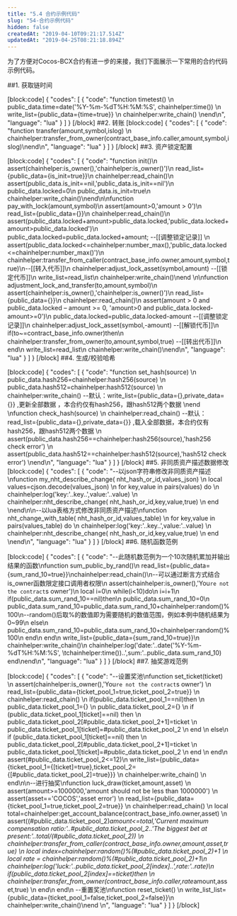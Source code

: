 ```yaml
---
title: "5.4 合约示例代码"
slug: "54-合约示例代码"
hidden: false
createdAt: "2019-04-10T09:21:17.514Z"
updatedAt: "2019-04-25T08:21:18.894Z"
---
```

为了方便对Cocos-BCX合约有进一步的来接，我们下面展示一下常用的合约代码示例代码。

##1. 获取链时间

[block:code]
{
  "codes": [
    {
      "code": "function timetest() \n    public_data.time=date('%Y-%m-%dT%H:%M:%S', chainhelper:time()) \n    write_list={public_data={time=true}} \n    chainhelper:write_chain() \nend\n",
      "language": "lua"
    }
  ]
}
[/block]
##2. 转账
[block:code]
{
  "codes": [
    {
      "code": "function transfer(amount,symbol,islog) \n  chainhelper:transfer_from_owner(contract_base_info.caller,amount,symbol,islog)\nend\n",
      "language": "lua"
    }
  ]
}
[/block]
##3. 资产锁定配置

[block:code]
{
  "codes": [
    {
      "code": "function init()\n    assert(chainhelper:is_owner(),'chainhelper:is_owner()')\n    read_list={public_data={is_init=true}}\n    chainhelper:read_chain()\n    assert(public_data.is_init==nil,'public_data.is_init==nil')\n    public_data.locked=0\n    public_data.is_init=true\n    chainhelper:write_chain()\nend\n\nfunction pay_with_lock(amount,symbol)\n    assert(amount>0,'amount > 0')\n    read_list={public_data={}}\n    chainhelper:read_chain()\n    assert(public_data.locked+amount>public_data.locked,'public_data.locked+amount>public_data.locked')\n    public_data.locked=public_data.locked+amount;  --[[调整锁定记录]] \n    assert(public_data.locked<=chainhelper:number_max(),'public_data.locked<=chainhelper:number_max()')\n    chainhelper:transfer_from_caller(contract_base_info.owner,amount,symbol,true)\n--[[转入代币]]\n    chainhelper:adjust_lock_asset(symbol,amount)  --[[锁定代币]]\n    write_list=read_list\n    chainhelper:write_chain()\nend    \n\nfunction adjustment_lock_and_transfer(to,amount,symbol)\n    assert(chainhelper:is_owner(),'chainhelper:is_owner()')\n    read_list={public_data={}}\n    chainhelper:read_chain()\n    assert(amount > 0 and public_data.locked – amount >= 0, 'amount>0 and public_data.locked-amount>=0')\n    public_data.locked=public_data.locked-amount  --[[调整锁定记录]]\n    chainhelper:adjust_lock_asset(symbol,-amount)      --[[解锁代币]]\n    if(to~=contract_base_info.owner)then\n        chainhelper:transfer_from_owner(to,amount,symbol,true)  --[[转出代币]]\n    end\n    write_list=read_list\n    chainhelper:write_chain()\nend\n",
      "language": "lua"
    }
  ]
}
[/block]
##4. 生成/校验哈希

[block:code]
{
  "codes": [
    {
      "code": "function set_hash(source) \n    public_data.hash256=chainhelper:hash256(source) \n    public_data.hash512=chainhelper:hash512(source) \n    chainhelper:write_chain() --默认：write_list={public_data={},private_data={}} ,更新全部数据 ，本合约仅有hash256，跟hash512两个数据 \nend \nfunction check_hash(source) \n    chainhelper:read_chain() --默认：read_list={public_data={},private_data={}} ,载入全部数据，本合约仅有hash256，跟hash512两个数据 \n    assert(public_data.hash256==chainhelper:hash256(source),'hash256 check error') \n    assert(public_data.hash512==chainhelper:hash512(source),'hash512 check error') \nend\n",
      "language": "lua"
    }
  ]
}
[/block]
##5. 非同质资产描述数据修改
[block:code]
{
  "codes": [
    {
      "code": "--以json字符串修改非同质资产描述\nfunction my_nht_describe_change( nht_hash_or_id,values_json) \n    local values=cjson.decode(values_json) \n    for key,value in pairs(values)  do  \n        chainhelper:log('key:'..key..',value:'..value)   \n        chainhelper:nht_describe_change( nht_hash_or_id,key,value,true)  \n    end  \nend\n\n--以lua表格方式修改非同质资产描述\nfunction nht_change_with_table( nht_hash_or_id,values_table) \n    for key,value in pairs(values_table)  do  \n        chainhelper:log('key:'..key..',value:'..value)   \n        chainhelper:nht_describe_change( nht_hash_or_id,key,value,true)  \n    end  \nend\n",
      "language": "lua"
    }
  ]
}
[/block]
##6. 随机函数范例

[block:code]
{
  "codes": [
    {
      "code": "--此随机数范例为一个10次随机累加并输出结果的函数\nfunction sum_public_by_rand()\n    read_list={public_data={sum_rand_10=true}}\nchainhelper:read_chain()\n--可以通过断言方式结合is_owner函数限定接口调用者权限\n    assert(chainhelper:is_owner(),'You`re not the contract`s owner')\n    local i=0\n    while(i<10)do\n        i=i+1\n        if(public_data.sum_rand_10==nil)then\n            public_data.sum_rand_10=0\n            public_data.sum_rand_10=public_data.sum_rand_10+chainhelper:random()%100\n--random()后取%的数值即为需要随机的数值范围，例如本例中随机结果为0~99\n        else\n            public_data.sum_rand_10=public_data.sum_rand_10+chainhelper:random()%100\n        end\n    end\n    write_list={public_data={sum_rand_10=true}}\n    chainhelper:write_chain()\n    chainhelper:log('date:'..date('%Y-%m-%dT%H:%M:%S', \tchainhelper:time())..',sum:'..public_data.sum_rand_10) end\nend\n",
      "language": "lua"
    }
  ]
}
[/block]
##7. 抽奖游戏范例

[block:code]
{
  "codes": [
    {
      "code": "--设置奖池\nfunction set_ticket(ticket)                \n  assert(chainhelper:is_owner(),'You`re not the contract`s owner')            \n  read_list={public_data={ticket_pool_1=true,ticket_pool_2=true}}  \n  chainhelper:read_chain()  \n  if(public_data.ticket_pool_1==nil)then  \n    public_data.ticket_pool_1={}  \n    public_data.ticket_pool_2={}  \n    if (public_data.ticket_pool_1[ticket]==nil) then            \n        public_data.ticket_pool_2[#public_data.ticket_pool_2+1]=ticket  \n        public_data.ticket_pool_1[ticket]=#public_data.ticket_pool_2  \n    end     \n  else\n    if (public_data.ticket_pool_1[ticket]==nil) then  \n        public_data.ticket_pool_2[#public_data.ticket_pool_2+1]=ticket  \n        public_data.ticket_pool_1[ticket]=#public_data.ticket_pool_2  \n    end     \n  end\n  assert(#public_data.ticket_pool_2<=12)\n  write_list={public_data={ticket_pool_1={[ticket]=true},ticket_pool_2={[#public_data.ticket_pool_2]=true}}}  \n  chainhelper:write_chain()  \n  end\n\n--进行抽奖\nfunction luck_draw(ticket,amount,asset)  \n  assert(amount>=1000000,'amount should not be less than 1000000')  \n  assert(asset=='COCOS','asset error')  \n  read_list={public_data={ticket_pool_1=true,ticket_pool_2=true}}  \n  chainhelper:read_chain()      \n  local total=chainhelper:get_account_balance(contract_base_info.owner,asset)      \n  assert((#public_data.ticket_pool_2)*amount<=total,'Current maximum compensation ratio:'..#public_data.ticket_pool_2..'The biggest bet at present:'..total/(#public_data.ticket_pool_2))  \n  chainhelper:transfer_from_caller(contract_base_info.owner,amount,asset,true)  \n  local index=chainhelper:random()%(#public_data.ticket_pool_2)+1      \n  local rate = chainhelper:random()%(#public_data.ticket_pool_2)+1\n  chainhelper:log('luck:'..public_data.ticket_pool_2[index]..',rate:'..rate)\n  if(public_data.ticket_pool_2[index]==ticket)then  \n    chainhelper:transfer_from_owner(contract_base_info.caller,rate*amount,asset,true)      \n  end\n end\n --重置奖池\nfunction reset_ticket() \n    write_list_list={public_data={ticket_pool_1=false,ticket_pool_2=false}}\n    chainhelper:write_chain()\nend \n",
      "language": "lua"
    }
  ]
}
[/block]